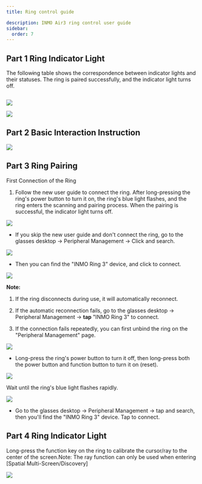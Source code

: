 ```yaml
---
title: Ring control guide

description: INMO Air3 ring control user guide
sidebar:
  order: 7
---
```


## Part 1 Ring Indicator Light

The follow~~i~~ng table shows the correspondence between indicator lights and their statuses.
The ring is paired successfully, and the indicator light turns off.

![]()

![](public/images/air3/ring-1.png)

![](public/images/air3/ring-2.png)

## Part 2 Basic Interaction Instruction

![](public/images/air3/ring-3.png)

## Part 3 Ring Pairing

First Connection of the Ring

1. Follow the new user guide to connect the ring. After long-pressing the ring's power button to turn it on, the ring's blue light flashes, and the ring enters the scanning and pairing process. When the pairing is successful, the indicator light turns off.

![](public/images/air3/ring-4.png)



* If you skip the new user guide and don't connect the ring, go to the glasses desktop -> Peripheral Management -> Click and search.

![](public/images/air3/ring-5.png)

* Then you can find the "INMO Ring 3" device, and click to connect.

![](public/images/air3/ring-6.png)

**Note:**

1. If the ring disconnects during use, it will automatically reconnect.

2. If the automatic reconnection fails, go to the glasses desktop -> Peripheral Management -> **tap** "INMO Ring 3" to connect.

3. If the connection fails repeatedly, you can first unbind the ring on the "Peripheral Management" page.

![](public/images/air3/ring-7.png)

* Long-press the ring's power button to turn it off, then long-press both the power button and function button to turn it on (reset).

![](public/images/air3/ring-8.png)

Wait until the ring's blue light flashes rapidly.

![](public/images/air3/ring-9.jpg)

* Go to the glasses desktop -> Peripheral Management -> tap and search, then you'll find the "INMO Ring 3" device. Tap to connect.


## Part 4  Ring Indicator Light

Long-press the function key on the ring to calibrate the cursor/ray to the center of the screen.Note: The ray function can only be used when entering \[Spatial Multi-Screen/Discovery]

![](public/images/air3/ring-10.png)

























































